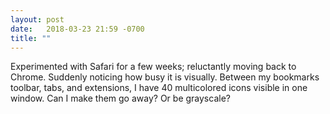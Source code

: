 ```yaml
---
layout: post
date:   2018-03-23 21:59 -0700
title: ""
---
```

Experimented with Safari for a few weeks; reluctantly moving back to Chrome. Suddenly noticing how busy it is visually. Between my bookmarks toolbar, tabs, and extensions, I have 40 multicolored icons visible in one window. Can I make them go away? Or be grayscale?

